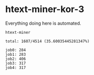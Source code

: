 # htext-miner-kor-3

Everything doing here is automated.

```
htext-miner

total: 1607/4514 (35.60035445281347%)

job0: 284
job1: 283
job2: 406
job3: 317
job4: 317
```